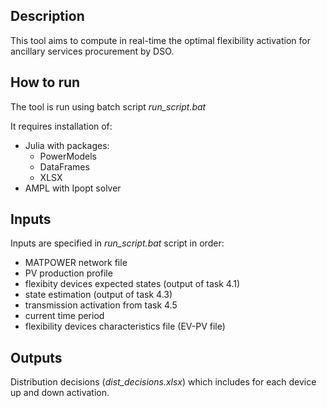 ## Description
This tool aims to compute in real-time the optimal flexibility activation for ancillary services procurement by DSO.

## How to run
The tool is run using batch script *run_script.bat*

It requires installation of:
* Julia with packages:
	* PowerModels
	* DataFrames
	* XLSX
* AMPL with Ipopt solver

## Inputs
Inputs are specified in *run_script.bat* script in order:
* MATPOWER network file
* PV production profile
* flexibity devices expected states (output of task 4.1)
* state estimation (output of task 4.3)
* transmission activation from task 4.5
* current time period
* flexibility devices characteristics file (EV-PV file)

## Outputs
Distribution decisions (_dist_decisions.xlsx_) which includes for each device up and down activation. 

